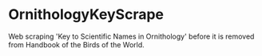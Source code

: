 # OrnithologyKeyScrape
Web scraping 'Key to Scientific Names in Ornithology' before it is removed from Handbook of the Birds of the World.

